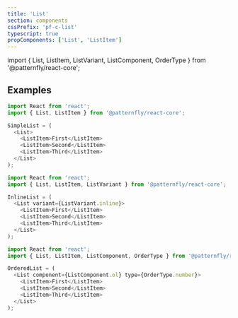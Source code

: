 ```yaml
---
title: 'List'
section: components
cssPrefix: 'pf-c-list'
typescript: true
propComponents: ['List', 'ListItem']
---
```


import { List, ListItem, ListVariant, ListComponent, OrderType } from '@patternfly/react-core';

## Examples
```js title=Basic
import React from 'react';
import { List, ListItem } from '@patternfly/react-core';

SimpleList = (
  <List>
    <ListItem>First</ListItem>
    <ListItem>Second</ListItem>
    <ListItem>Third</ListItem>
  </List>
);
```

```js title=Inline
import React from 'react';
import { List, ListItem, ListVariant } from '@patternfly/react-core';

InlineList = (
  <List variant={ListVariant.inline}>
    <ListItem>First</ListItem>
    <ListItem>Second</ListItem>
    <ListItem>Third</ListItem>
  </List>
);
```

```js title=Ordered
import React from 'react';
import { List, ListItem, ListComponent, OrderType } from '@patternfly/react-core';

OrderedList = (
  <List component={ListComponent.ol} type={OrderType.number}>
    <ListItem>First</ListItem>
    <ListItem>Second</ListItem>
    <ListItem>Third</ListItem>
  </List>
);
```
